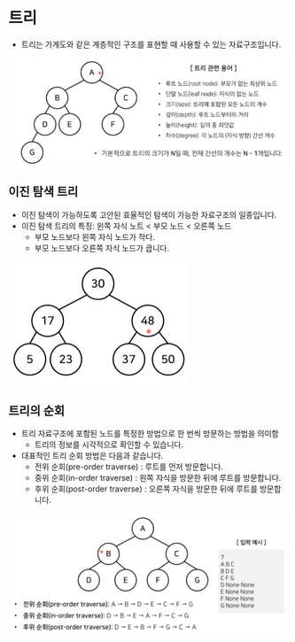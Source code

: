 # 트리

- 트리는 가계도와 같은 계층적인 구조를 표현할 때 사용할 수 있는 자료구조입니다.

![image-20230120173606816](%ED%8A%B8%EB%A6%AC.assets/image-20230120173606816-16742037683801.png)



## 이진 탐색 트리

- 이진 탐색이 가능하도록 고안된 효율적인 탐색이 가능한 자료구조의 일종입니다.
- 이진 탐색 트리의 특징: 왼쪽 자식 노트 < 부모 노드 < 오른쪽 노드
  - 부모 노드보다 왼쪽 자식 노드가 작다.
  - 부모 노드보다 오른쪽 자식 노드가 큽니다.

<img src="%ED%8A%B8%EB%A6%AC.assets/image-20230120173854112.png" alt="image-20230120173854112" style="zoom:50%;" />

## 트리의 순회

- 트리 자료구조에 포함된 노드를 특정한 방법으로 한 번씩 방문하는 방법을 의미함
  - 트리의 정보를 시각적으로 확인할 수 있습니다.
- 대표적인 트리 순회 방법은 다음과 같습니다.
  - 전위 순회(pre-order traverse) : 루트를 먼저 방문합니다.
  - 중위 순회(in-order traverse) : 왼쪽 자식을 방문한 뒤에 루트를 방문합니다.
  - 후위 순회(post-order traverse) : 오른쪽 자식을 방문한 뒤에 루트를 방문합니다.

![image-20230120174609049](%ED%8A%B8%EB%A6%AC.assets/image-20230120174609049-16742043719003.png)
